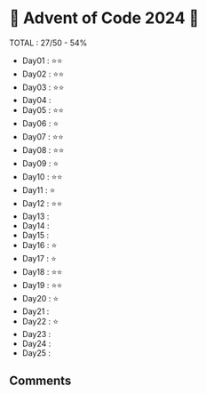 # 🎄 Advent of Code 2024 🎄

TOTAL : 27/50 - 54%

- Day01 : ⭐⭐
- Day02 : ⭐⭐
- Day03 : ⭐⭐
- Day04 :
- Day05 : ⭐⭐
- Day06 : ⭐
- Day07 : ⭐⭐
- Day08 : ⭐⭐
- Day09 : ⭐
- Day10 : ⭐⭐
- Day11 : ⭐
- Day12 : ⭐⭐
- Day13 :
- Day14 :
- Day15 :
- Day16 : ⭐
- Day17 : ⭐
- Day18 : ⭐⭐
- Day19 : ⭐⭐
- Day20 : ⭐
- Day21 :
- Day22 : ⭐
- Day23 :
- Day24 :
- Day25 :

## Comments
